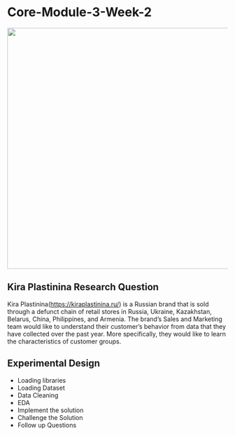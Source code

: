 # Core-Module-3-Week-2

<img src="https://user-images.githubusercontent.com/99291087/172064109-2671165b-5a91-4c1d-a971-1f59aea68429.jpg" width="1100" height="550" />

## Kira Plastinina Research Question

Kira Plastinina(https://kiraplastinina.ru/) is a Russian brand that is sold through a defunct chain of retail stores in Russia, Ukraine, Kazakhstan, Belarus, China, Philippines, and Armenia. The brand’s Sales and Marketing team would like to understand their customer’s behavior from data that they have collected over the past year. More specifically, they would like to learn the characteristics of customer groups.

## Experimental Design
 
- Loading libraries
- Loading Dataset
- Data Cleaning
- EDA
- Implement the solution
- Challenge the Solution
- Follow up Questions


